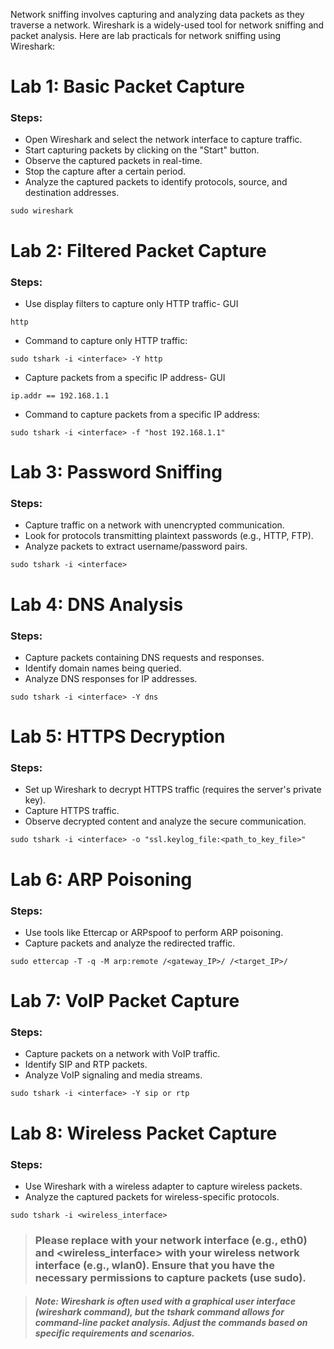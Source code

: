 Network sniffing involves capturing and analyzing data packets as they traverse a network. Wireshark is a widely-used tool for network sniffing and packet analysis. Here are lab practicals for network sniffing using Wireshark:

# Lab 1: Basic Packet Capture
### Steps:
- Open Wireshark and select the network interface to capture traffic.
- Start capturing packets by clicking on the "Start" button.
- Observe the captured packets in real-time.
- Stop the capture after a certain period.
- Analyze the captured packets to identify protocols, source, and destination addresses.
```
sudo wireshark
```

# Lab 2: Filtered Packet Capture
### Steps:
- Use display filters to capture only HTTP traffic- GUI
```
http
```
- Command to capture only HTTP traffic:
```
sudo tshark -i <interface> -Y http
```

- Capture packets from a specific IP address- GUI
```
ip.addr == 192.168.1.1
```
- Command to capture packets from a specific IP address:
```
sudo tshark -i <interface> -f "host 192.168.1.1"
```

# Lab 3: Password Sniffing

### Steps:
- Capture traffic on a network with unencrypted communication.
- Look for protocols transmitting plaintext passwords (e.g., HTTP, FTP).
- Analyze packets to extract username/password pairs.
```
sudo tshark -i <interface>
```

# Lab 4: DNS Analysis

### Steps:
- Capture packets containing DNS requests and responses.
- Identify domain names being queried.
- Analyze DNS responses for IP addresses.
```
sudo tshark -i <interface> -Y dns
```

# Lab 5: HTTPS Decryption

### Steps:
- Set up Wireshark to decrypt HTTPS traffic (requires the server's private key).
- Capture HTTPS traffic.
- Observe decrypted content and analyze the secure communication.

```
sudo tshark -i <interface> -o "ssl.keylog_file:<path_to_key_file>"
```

# Lab 6: ARP Poisoning

### Steps:
- Use tools like Ettercap or ARPspoof to perform ARP poisoning.
- Capture packets and analyze the redirected traffic.

```
sudo ettercap -T -q -M arp:remote /<gateway_IP>/ /<target_IP>/
```

# Lab 7: VoIP Packet Capture

### Steps:
- Capture packets on a network with VoIP traffic.
- Identify SIP and RTP packets.
- Analyze VoIP signaling and media streams.

```
sudo tshark -i <interface> -Y sip or rtp
```

# Lab 8: Wireless Packet Capture

### Steps:
- Use Wireshark with a wireless adapter to capture wireless packets.
- Analyze the captured packets for wireless-specific protocols.

```
sudo tshark -i <wireless_interface>
```

> ### Please replace <interface> with your network interface (e.g., eth0) and <wireless_interface> with your wireless network interface (e.g., wlan0). Ensure that you have the necessary permissions to capture packets (use sudo).

> ##### Note: Wireshark is often used with a graphical user interface (wireshark command), but the tshark command allows for command-line packet analysis. Adjust the commands based on specific requirements and scenarios.





